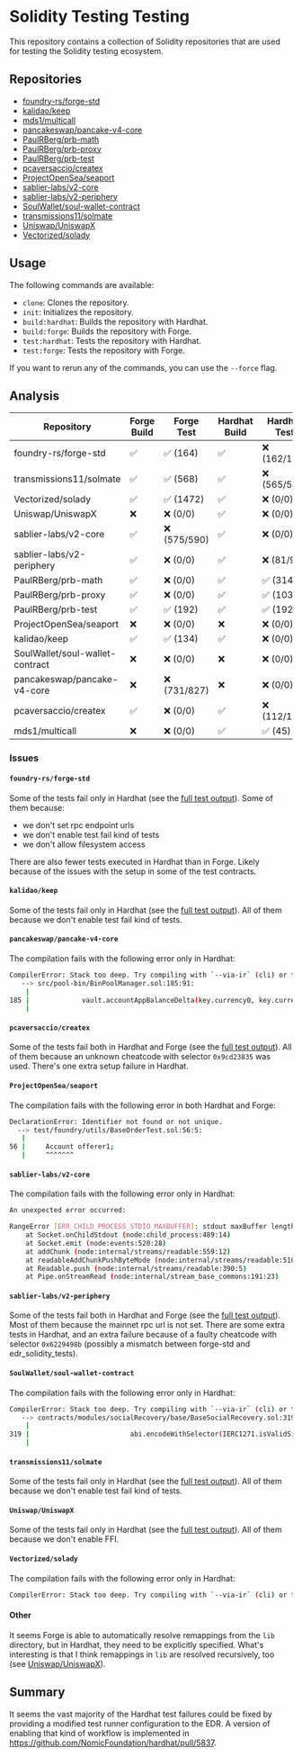 # Solidity Testing Testing

This repository contains a collection of Solidity repositories that are used for testing the Solidity testing ecosystem.

## Repositories

- [foundry-rs/forge-std](repositories/foundry-rs/forge-std)
- [kalidao/keep](repositories/kalidao/keep)
- [mds1/multicall](repositories/mds1/multicall)
- [pancakeswap/pancake-v4-core](repositories/pancakeswap/pancake-v4-core)
- [PaulRBerg/prb-math](repositories/PaulRBerg/prb-math)
- [PaulRBerg/prb-proxy](repositories/PaulRBerg/prb-proxy)
- [PaulRBerg/prb-test](repositories/PaulRBerg/prb-test)
- [pcaversaccio/createx](repositories/pcaversaccio/createx)
- [ProjectOpenSea/seaport](repositories/ProjectOpenSea/seaport)
- [sablier-labs/v2-core](repositories/sablier-labs/v2-core)
- [sablier-labs/v2-periphery](repositories/sablier-labs/v2-periphery)
- [SoulWallet/soul-wallet-contract](repositories/SoulWallet/soul-wallet-contract)
- [transmissions11/solmate](repositories/transmissions11/solmate)
- [Uniswap/UniswapX](repositories/Uniswap/UniswapX)
- [Vectorized/solady](repositories/Vectorized/solady)

## Usage

The following commands are available:

- `clone`: Clones the repository.
- `init`: Initializes the repository.
- `build:hardhat`: Builds the repository with Hardhat.
- `build:forge`: Builds the repository with Forge.
- `test:hardhat`: Tests the repository with Hardhat.
- `test:forge`: Tests the repository with Forge.

If you want to rerun any of the commands, you can use the `--force` flag.

## Analysis

| Repository | Forge Build | Forge Test | Hardhat Build | Hardhat Test |
| ---------- | ---------- | ------------- | ---------- | ------------ |
| foundry-rs/forge-std | ✅ | ✅ (164) | ✅ | ❌ (162/168) |
| transmissions11/solmate | ✅ | ✅ (568) | ✅ | ❌ (565/570) |
| Vectorized/solady | ✅ | ✅ (1472) | ✅ | ❌ (0/0) |
| Uniswap/UniswapX | ❌ | ❌ (0/0) | ✅ | ❌ (0/0) |
| sablier-labs/v2-core | ✅ | ❌ (575/590) | ✅ | ❌ (0/0) |
| sablier-labs/v2-periphery | ✅ | ❌ (0/0) | ✅ | ❌ (81/94) |
| PaulRBerg/prb-math | ✅ | ❌ (0/0) | ✅ | ✅ (314) |
| PaulRBerg/prb-proxy | ✅ | ❌ (0/0) | ✅ | ✅ (103) |
| PaulRBerg/prb-test | ✅ | ✅ (192) | ✅ | ✅ (192) |
| ProjectOpenSea/seaport | ❌ | ❌ (0/0) | ❌ | ❌ (0/0) |
| kalidao/keep | ✅ | ✅ (134) | ✅ | ❌ (0/0) |
| SoulWallet/soul-wallet-contract | ❌ | ❌ (0/0) | ❌ | ❌ (0/0) |
| pancakeswap/pancake-v4-core | ❌ | ❌ (731/827) | ❌ | ❌ (0/0) |
| pcaversaccio/createx | ✅ | ❌ (0/0) | ✅ | ❌ (112/131) |
| mds1/multicall | ❌ | ❌ (0/0) | ✅ | ✅ (45) |

### Issues

#### `foundry-rs/forge-std`

Some of the tests fail only in Hardhat (see the [full test output](repositories/foundry-rs/forge-std/npx_hardhat3_test_solidity.out)). Some of them because:
- we don't set rpc endpoint urls
- we don't enable test fail kind of tests
- we don't allow filesystem access

There are also fewer tests executed in Hardhat than in Forge. Likely because of the issues with the setup in some of the test contracts.

#### `kalidao/keep`

Some of the tests fail only in Hardhat (see the [full test output](repositories/kalidao/keep/npx_hardhat3_test_solidity.out)). All of them because we don't enable test fail kind of tests.

#### `pancakeswap/pancake-v4-core`

The compilation fails with the following error only in Hardhat:

```sh
CompilerError: Stack too deep. Try compiling with `--via-ir` (cli) or the equivalent `viaIR: true` (standard JSON) while enabling the optimizer. Otherwise, try removing local variables.
   --> src/pool-bin/BinPoolManager.sol:185:91:
    |
185 |             vault.accountAppBalanceDelta(key.currency0, key.currency1, hookDelta, address(key.hooks));
    |                                                                                           ^^^
```

#### `pcaversaccio/createx`

Some of the tests fail both in Hardhat and Forge (see the [full test output](repositories/pcaversaccio/createx/npx_hardhat3_test_solidity.out)). All of them because an unknown cheatcode with selector `0x9cd23835` was used. There's one extra setup failure in Hardhat.

#### `ProjectOpenSea/seaport`

The compilation fails with the following error in both Hardhat and Forge:

```sh
DeclarationError: Identifier not found or not unique.
  --> test/foundry/utils/BaseOrderTest.sol:56:5:
   |
56 |     Account offerer1;
   |     ^^^^^^^
```

#### `sablier-labs/v2-core`

The compilation fails with the following error only in Hardhat:

```sh
An unexpected error occurred:

RangeError [ERR_CHILD_PROCESS_STDIO_MAXBUFFER]: stdout maxBuffer length exceeded
    at Socket.onChildStdout (node:child_process:489:14)
    at Socket.emit (node:events:520:28)
    at addChunk (node:internal/streams/readable:559:12)
    at readableAddChunkPushByteMode (node:internal/streams/readable:510:3)
    at Readable.push (node:internal/streams/readable:390:5)
    at Pipe.onStreamRead (node:internal/stream_base_commons:191:23)
```

#### `sablier-labs/v2-periphery`

Some of the tests fail both in Hardhat and Forge (see the [full test output](repositories/sablier-labs/v2-periphery/npx_hardhat3_test_solidity.out)). Most of them because the mainnet rpc url is not set. There are some extra tests in Hardhat, and an extra failure because of a faulty cheatcode with selector `0x6229498b` (possibly a mismatch between forge-std and edr_solidity_tests).

#### `SoulWallet/soul-wallet-contract`

The compilation fails with the following error only in Hardhat:

```sh
CompilerError: Stack too deep. Try compiling with `--via-ir` (cli) or the equivalent `viaIR: true` (standard JSON) while enabling the optimizer. Otherwise, try removing local variables.
   --> contracts/modules/socialRecovery/base/BaseSocialRecovery.sol:319:84:
    |
319 |                         abi.encodeWithSelector(IERC1271.isValidSignature.selector, digest, dynamicData)
    |                                                                                    ^^^^^^
```

#### `transmissions11/solmate`

Some of the tests fail only in Hardhat (see the [full test output](repositories/transmissions11/solmate/npx_hardhat3_test_solidity.out)). All of them because we don't enable test fail kind of tests.

#### `Uniswap/UniswapX`

Some of the tests fail only in Hardhat (see the [full test output](repositories/Uniswap/UniswapX/npx_hardhat3_test_solidity.out)). All of them because we don't enable FFI.

#### `Vectorized/solady`

The compilation fails with the following error only in Hardhat:

```sh
CompilerError: Stack too deep. Try compiling with `--via-ir` (cli) or the equivalent `viaIR: true` (standard JSON) while enabling the optimizer. Otherwise, try removing local variables. When compiling inline assembly: Variable key_ is 2 slot(s) too deep inside the stack. Stack too deep. Try compiling with `--via-ir` (cli) or the equivalent `viaIR: true` (standard JSON) while enabling the optimizer. Otherwise, try removing local variables.
```

#### Other

It seems Forge is able to automatically resolve remappings from the `lib` directory, but in Hardhat, they need to be explicitly specified. What's interesting is that I think remappings in `lib` are resolved recursively, too (see [Uniswap/UniswapX](repositories/Uniswap/UniswapX)).

## Summary

It seems the vast majority of the Hardhat test failures could be fixed by providing a modified test runner configuration to the EDR. A version of enabling that kind of workflow is implemented in https://github.com/NomicFoundation/hardhat/pull/5837.
